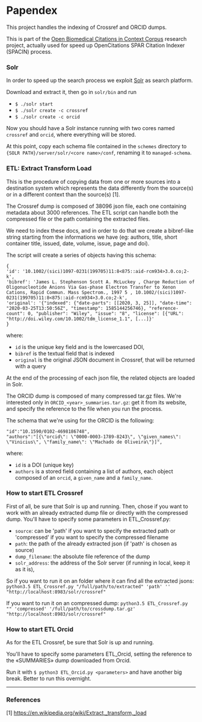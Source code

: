 # Papendex
This project handles the indexing of Crossref and ORCID dumps.

This is part of the [Open Biomedical Citations in Context Corpus](https://wellcome.ac.uk/grant-funding/people-and-projects/grants-awarded/open-biomedical-citations-context-corpus) research project, actually used for speed up OpenCitations SPAR Citation Indexer (SPACIN) process.

### Solr
In order to speed up the search process we exploit [Solr](https://www.apache.org/dyn/closer.lua/lucene/solr/8.6.1/solr-8.6.1.tgz) as search platform. 

Download and extract it, then go in `solr/bin` and run 
- `$ ./solr start`
- `$ ./solr create -c crossref`
- `$ ./solr create -c orcid`

Now you should have a Solr instance running with two cores named `crossref` and `orcid`, where everything will be stored. 

At this point, copy each schema file contained in the `schemes` directory to `{SOLR PATH}/server/solr/<core name>/conf`,
renaming it to `managed-schema`.

### ETL: Extract Transform Load
This is the procedure of copying data from one or more sources into a destination system which represents the data 
differently from the source(s) or in a different context than the source(s) [1]. 

The Crossref dump is composed of 38096 json file, each one containing metadata about 3000 references.
The ETL script can handle both the compressed file or the path containing the extracted files.  

We need to index these docs, and in order to do that we create a bibref-like string
starting from the informations we have (eg: authors, title, short container title, issued, date, volume, issue, page and doi).
 
The script will create a series of objects having this schema:
```
{
'id': '10.1002/(sici)1097-0231(199705)11:8<875::aid-rcm934>3.0.co;2-k', 
'bibref': 'James L. Stephenson Scott A. McLuckey , Charge Reduction of Oligonucleotide Anions Via Gas-phase Electron Transfer to Xenon Cations, Rapid Commun. Mass Spectrom., 1997 5 , 10.1002/(sici)1097-0231(199705)11:8<875::aid-rcm934>3.0.co;2-k',
'original': '{"indexed": {"date-parts": [[2020, 3, 25]], "date-time": "2020-03-25T13:50:56Z", "timestamp": 1585144256746}, "reference-count": 0, "publisher": "Wiley", "issue": "8", "license": [{"URL": "http://doi.wiley.com/10.1002/tdm_license_1.1", [...]}'
}
``` 
where: 
- `id` is the unique key field and is the lowercased DOI, 
- `bibref` is the textual field that is indexed
- `original` is the original JSON document in Crossref, that will be returned with a query


At the end of the processing of each json file, the related objects are loaded in Solr.

The ORCID dump is composed of many compressed tar.gz files. We're interested only in `ORCID_<year>_summaries.tar.gz`: get it from its website, and specify the reference to the file when you run the process.

The schema that we're using for the ORCID is the following:
```
"id":"10.1590/0102-4698186748",
"authors":"[{\"orcid\": \"0000-0003-1789-8243\", \"given_names\": \"Vinicius\", \"family_name\": \"Machado de Oliveira\"}]",
``` 
where:
 - `id` is a DOI (unique key)
 - `authors` is a stored field containing a list of authors, each object composed of an `orcid`, a `given_name` and a `family_name`.

### How to start ETL Crossref
First of all, be sure that Solr is up and running.
Then, chose if you want to work with an already extracted dump file or directly with the compressed dump. You'll have to specify some parameters in ETL_Crossref.py: 
- `source`: can be 'path' if you want to specify the extracted path or 'compressed' if you want to specify the compressed filename
- `path`: the path of the already extracted json (if 'path' is chosen as source)
- `dump_filename`: the absolute file reference of the dump
- `solr_address`: the address of the Solr server (if running in local, keep it as it is),

So if you want to run it on an folder where it can find all the extracted jsons:
`python3.5 ETL_Crossref.py "/full/path/to/extracted" 'path' '' "http://localhost:8983/solr/crossref"`

If you want to run it on an compressed dump:
`python3.5 ETL_Crossref.py "" 'compressed' '/full/path/to/crossdump.tar.gz' "http://localhost:8983/solr/crossref"`


### How to start ETL Orcid
As for the ETL Crossref, be sure that Solr is up and running.

You'll have to specify some parameters ETL_Orcid, setting the reference to the «SUMMARIES» dump downloaded from Orcid.

Run it with `$ python3 ETL_Orcid.py <parameters>` and have another big break. Better to run this overnight.


---
### References
[1] https://en.wikipedia.org/wiki/Extract,_transform,_load
 